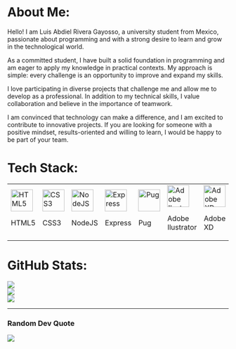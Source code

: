 # About Me:
Hello! I am Luis Abdiel Rivera Gayosso, a university student from Mexico, passionate about programming and with a strong desire to learn and grow in the technological world.

As a committed student, I have built a solid foundation in programming and am eager to apply my knowledge in practical contexts. My approach is simple: every challenge is an opportunity to improve and expand my skills.

I love participating in diverse projects that challenge me and allow me to develop as a professional. In addition to my technical skills, I value collaboration and believe in the importance of teamwork.

I am convinced that technology can make a difference, and I am excited to contribute to innovative projects. If you are looking for someone with a positive mindset, results-oriented and willing to learn, I would be happy to be part of your team.


# Tech Stack:
<table>
    <td>
    <img src="https://skillicons.dev/icons?i=html" alt="HTML5" width="50">
      <p>HTML5</p>
    </td>
    <td>
      <img src="https://skillicons.dev/icons?i=css" alt="CSS3" width="50">
    <p>CSS3</p>
    </td>
    <td>
      <img src="https://skillicons.dev/icons?i=nodejs" alt="NodeJS" width="50">
    <p>NodeJS</p>
    </td>
    <td>
      <img src="https://skillicons.dev/icons?i=express" alt="Express" width="50">
    <p>Express</p>
    </td>
    <td>
      <img src="https://skillicons.dev/icons?i=pug" alt="Pug" width="50">
    <p>Pug</p>
    </td>
    <td>
      <img src="https://skillicons.dev/icons?i=illustrator" alt="Adobe Ilustrator" width="50">
    <p>Adobe Ilustrator</p>
    </td>
    <td>
      <img src="https://skillicons.dev/icons?i=adobexd" alt="Adobe XD" width="50">
    <p>Adobe XD</p>
    </td>
    <td>
      <img src="https://skillicons.dev/icons?i=cisco" alt="Cisco" width="50">
    <p>Cisco</p>
    </td>
</table>




# GitHub Stats:
![](https://github-readme-stats.vercel.app/api?username=LuisAbdielRivera&theme=dark&hide_border=true&include_all_commits=false&count_private=false)<br/>
![](https://github-readme-streak-stats.herokuapp.com/?user=LuisAbdielRivera&theme=dark&hide_border=true)<br/>
![](https://github-readme-stats.vercel.app/api/top-langs/?username=LuisAbdielRivera&theme=dark&hide_border=true&include_all_commits=false&count_private=false&layout=compact)

---

### Random Dev Quote
![](https://quotes-github-readme.vercel.app/api?type=horizontal&theme=dark)

<!-- Proudly created with GPRM ( https://gprm.itsvg.in ) -->
